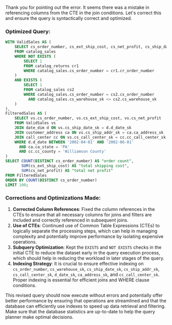 Thank you for pointing out the error. It seems there was a mistake in referencing columns from the CTE in the join conditions. Let's correct this and ensure the query is syntactically correct and optimized.

### Optimized Query:
```sql
WITH ValidSales AS (
    SELECT cs_order_number, cs_ext_ship_cost, cs_net_profit, cs_ship_date_sk, cs_ship_addr_sk, cs_call_center_sk
    FROM catalog_sales
    WHERE NOT EXISTS (
        SELECT 1
        FROM catalog_returns cr1
        WHERE catalog_sales.cs_order_number = cr1.cr_order_number
    )
    AND EXISTS (
        SELECT 1
        FROM catalog_sales cs2
        WHERE catalog_sales.cs_order_number = cs2.cs_order_number
          AND catalog_sales.cs_warehouse_sk <> cs2.cs_warehouse_sk
    )
),
FilteredSales AS (
    SELECT vs.cs_order_number, vs.cs_ext_ship_cost, vs.cs_net_profit
    FROM ValidSales vs
    JOIN date_dim d ON vs.cs_ship_date_sk = d.d_date_sk
    JOIN customer_address ca ON vs.cs_ship_addr_sk = ca.ca_address_sk
    JOIN call_center cc ON vs.cs_call_center_sk = cc.cc_call_center_sk
    WHERE d.d_date BETWEEN '2002-04-01' AND '2002-06-01'
      AND ca.ca_state = 'PA'
      AND cc.cc_county = 'Williamson County'
)
SELECT COUNT(DISTINCT cs_order_number) AS "order count",
       SUM(cs_ext_ship_cost) AS "total shipping cost",
       SUM(cs_net_profit) AS "total net profit"
FROM FilteredSales
ORDER BY COUNT(DISTINCT cs_order_number)
LIMIT 100;
```

### Corrections and Optimizations Made:
1. **Corrected Column References**: Fixed the column references in the CTEs to ensure that all necessary columns for joins and filters are included and correctly referenced in subsequent joins.
2. **Use of CTEs**: Continued use of Common Table Expressions (CTEs) to logically separate the processing steps, which can help in managing complexity and potentially improve performance by isolating expensive operations.
3. **Subquery Optimization**: Kept the `EXISTS` and `NOT EXISTS` checks in the initial CTE to reduce the dataset early in the query execution process, which should help in reducing the workload in later stages of the query.
4. **Indexing Strategy**: It is crucial to ensure effective indexing on `cs_order_number`, `cs_warehouse_sk`, `cs_ship_date_sk`, `cs_ship_addr_sk`, `cs_call_center_sk`, `d_date_sk`, `ca_address_sk`, and `cc_call_center_sk`. Proper indexing is essential for efficient joins and WHERE clause conditions.

This revised query should now execute without errors and potentially offer better performance by ensuring that operations are streamlined and that the database can efficiently use indexes to speed up data retrieval and filtering. Make sure that the database statistics are up-to-date to help the query planner make optimal decisions.
